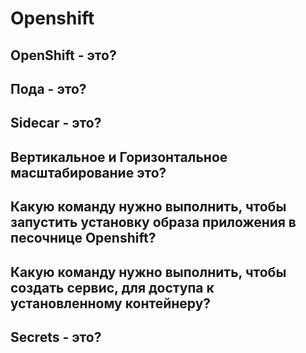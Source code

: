 # Openshift
## OpenShift - это?
## Пода - это?
## Sidecar - это?
## Вертикальное и Горизонтальное масштабирование это?
## Какую команду нужно выполнить, чтобы запустить установку образа приложения в песочнице Openshift?
## Какую команду нужно выполнить, чтобы создать сервис, для доступа к установленному контейнеру?
## Secrets - это?
